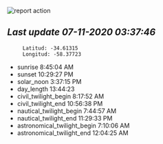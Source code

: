 ![report action](https://github.com/matiasz8/actions-for-reports/workflows/report%20action/badge.svg?branch=develop) 


## *****Last update 07-11-2020 03:37:46*****



		 Latitud: -34.61315
		 Longitud: -58.37723

 - sunrise 	 8:45:04 AM
 - sunset 	 10:29:27 PM
 - solar_noon 	 3:37:15 PM
 - day_length 	 13:44:23
 - civil_twilight_begin 	 8:17:52 AM
 - civil_twilight_end 	 10:56:38 PM
 - nautical_twilight_begin 	 7:44:57 AM
 - nautical_twilight_end 	 11:29:33 PM
 - astronomical_twilight_begin 	 7:10:06 AM
 - astronomical_twilight_end 	 12:04:25 AM
